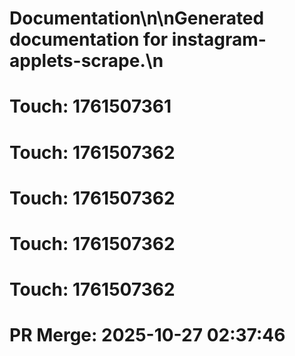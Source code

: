 # Documentation\n\nGenerated documentation for instagram-applets-scrape.\n

# Touch: 1761507361

# Touch: 1761507362

# Touch: 1761507362

# Touch: 1761507362

# Touch: 1761507362

# PR Merge: 2025-10-27 02:37:46
